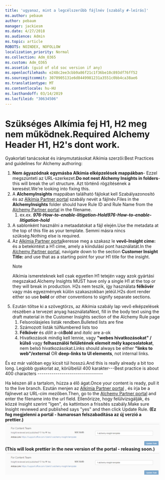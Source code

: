 ```yaml
---
title: 'ugyanaz, mint a legcélszerűbb fájlnév [szabály #-leírás]'
ms.author: pebaum
author: pebaum
manager: jackiesm
ms.date: 4/27/2018
ms.audience: Admin
ms.topic: article
ROBOTS: NOINDEX, NOFOLLOW
localization_priority: Normal
ms.collection: Adm_O365
ms.custom: Adm_O365
ms.assetid: (guid of old soc version if any)
ms.openlocfilehash: e248c2ee3cbb9a86f21c1f36be10c893df76ff52
ms.sourcegitcommit: 3070905131e6d8449981231a3551c0bb4ca38ae6
ms.translationtype: MT
ms.contentlocale: hu-HU
ms.lasthandoff: 03/14/2019
ms.locfileid: "30634506"
---
```

# <a name="required-alchemy-header-h1-h2s-dont-work"></a><span data-ttu-id="f180a-102">Szükséges Alkímia fej H1, H2 meg nem működnek.</span><span class="sxs-lookup"><span data-stu-id="f180a-102">Required Alchemy Header H1, H2's dont work.</span></span>
<span data-ttu-id="f180a-103">Gyakorlati tanácsokat és iránymutatásokat Alkímia szerzői:</span><span class="sxs-lookup"><span data-stu-id="f180a-103">Best Practices and guidelines for Alchemy authoring:</span></span>

1. <span data-ttu-id="f180a-104">**Nem ágyazódnak egymásba Alkímia elképzelések mappákban**- Ezzel megszünteti az URL-szerkezet.</span><span class="sxs-lookup"><span data-stu-id="f180a-104">**Do not nest Alchemy Insights in folders**- this will break the url structure.</span></span> <span data-ttu-id="f180a-105">Azt történő rögzítésének a keresést.</span><span class="sxs-lookup"><span data-stu-id="f180a-105">We're looking into fixing this.</span></span>
1. <span data-ttu-id="f180a-106">A **AlchemyInsights** mappában található fájlokat kell Szabályazonosító és az [Alkímia Partner portal](https://alchemyportal.azurewebsites.net) szabály nevét a fájlnév.</span><span class="sxs-lookup"><span data-stu-id="f180a-106">Files in the **AlchemyInsights** folder should have Rule ID and Rule Name from the [Alchemy Partner portal](https://alchemyportal.azurewebsites.net) in the filename.</span></span>
    1. <span data-ttu-id="f180a-107">ex.</span><span class="sxs-lookup"><span data-stu-id="f180a-107">ex.</span></span> <span data-ttu-id="f180a-108">***976-How-to-enable-litigation-Hold***</span><span class="sxs-lookup"><span data-stu-id="f180a-108">***976-How-to-enable-litigation-hold***</span></span>
1. <span data-ttu-id="f180a-109">A sablonként használni a metaadatokat a fájl elején.</span><span class="sxs-lookup"><span data-stu-id="f180a-109">Use the metadata at the top of this file as your template.</span></span> <span data-ttu-id="f180a-110">Semmi másra nincs szükség.</span><span class="sxs-lookup"><span data-stu-id="f180a-110">Nothing else is required.</span></span>
1. <span data-ttu-id="f180a-111">Az [Alkímia Partner portal](https://alchemyportal.azurewebsites.net)keresse meg a szakasz le **vevő-Insight címe:** és a betekintést a H1 címe, amely a kiindulási pont használatát.</span><span class="sxs-lookup"><span data-stu-id="f180a-111">In the [Alchemy Partner portal](https://alchemyportal.azurewebsites.net), navigate down to the section **Customer Insight Title:** and use that as a starting point for your H1 title for the insight.</span></span> 
    > [!NOTE]
    > <span data-ttu-id="f180a-112">Alkímia ismereteknek kell csak egyetlen H1 tetején vagy azok gyártási megszakad.</span><span class="sxs-lookup"><span data-stu-id="f180a-112">Alchemy Insights MUST have only a single H1 at the top or they will break in production.</span></span> <span data-ttu-id="f180a-113">H2s nem teszik, így használata **félkövér** vagy más egyezmények külön szakaszokban jeléül.</span><span class="sxs-lookup"><span data-stu-id="f180a-113">H2s dont render either so use **bold** or other conventions to signify separate sections.</span></span>
1. <span data-ttu-id="f180a-114">Ezután töltse ki a szövegtörzs, az Alkímia szabály lap vevő elképzelések részében a tervezet anyag használata</span><span class="sxs-lookup"><span data-stu-id="f180a-114">Next, fill in the body text using the draft material in the Customer Insights section of the Alchemy Rule page</span></span>
    1. <span data-ttu-id="f180a-115">Felsorolásjeles listák rendben.</span><span class="sxs-lookup"><span data-stu-id="f180a-115">Bulleted lists are fine</span></span>
    1. <span data-ttu-id="f180a-116">Számozott listák túl</span><span class="sxs-lookup"><span data-stu-id="f180a-116">Numbered lists too</span></span>
    1. <span data-ttu-id="f180a-117">**Félkövér** és *dőlt* a-ok</span><span class="sxs-lookup"><span data-stu-id="f180a-117">**Bold** and *italic* are a-ok</span></span>
    1. <span data-ttu-id="f180a-118">Hivatkozások mindig kell lennie, vagy **"webes hivatkozásokat" / külső** vagy **felhasználói felületének elemeit mély kapcsolatokat**, nem belső hivatkozásokat.</span><span class="sxs-lookup"><span data-stu-id="f180a-118">Links should always be either **"links to web"/external** OR **deep-links to UI elements**, not internal links.</span></span>

<span data-ttu-id="f180a-119">És ez már valóban egy kicsit túl hosszú.</span><span class="sxs-lookup"><span data-stu-id="f180a-119">And this is really already a bit too long.</span></span> <span data-ttu-id="f180a-120">Legjobb gyakorlat az, körülbelül 400 karakter---</span><span class="sxs-lookup"><span data-stu-id="f180a-120">Best practice is about 400 characters ---------------------------------</span></span>

<span data-ttu-id="f180a-121">Ha készen áll a tartalom, húzza a élő ágat.</span><span class="sxs-lookup"><span data-stu-id="f180a-121">Once your content is ready, pull it to the live branch.</span></span> <span data-ttu-id="f180a-122">Ezután menjen az [Alkímia Partner portal](https://alchemyportal.azurewebsites.net) , és írja be a fájlnevet az URL-cím mezőben.</span><span class="sxs-lookup"><span data-stu-id="f180a-122">Then, go to the [Alchemy Partner portal](https://alchemyportal.azurewebsites.net) and enter the filename into the url field.</span></span> <span data-ttu-id="f180a-123">Ellenőrizze, hogy felülvizsgálják, és közzé Insight szerint "Igen", és kattintson a frissítés szabály.</span><span class="sxs-lookup"><span data-stu-id="f180a-123">Make sure Insight reviewed and published says "yes" and then click Update Rule.</span></span> <span data-ttu-id="f180a-124">**(Ez fog megjelenni a portál - hamarosan felszabadítása az új verzió a prettier.)** 
 ![URL-mező](media/for-content-team.PNG)</span><span class="sxs-lookup"><span data-stu-id="f180a-124">**(This will look prettier in the new version of the portal - releasing soon.)**
![url field](media/for-content-team.PNG)</span></span>

